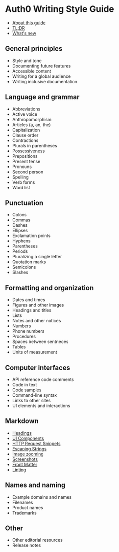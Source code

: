 # Auth0 Writing Style Guide

* [About this guide](/styleguide/about-this-guide)
* [TL;DR](/styleguide/highlights)
* [What's new](/styleguide/whats-new)

## General principles

* Style and tone
* Documenting future features
* Accessible content
* Writing for a global audience
* Writing inclusive documentation

## Language and grammar

* Abbreviations
* Active voice
* Anthropomorphism
* Articles (a, an, the)
* Capitalization
* Clause order
* Contractions
* Plurals in parentheses
* Possessiveness
* Prepositions
* Present tense
* Pronouns
* Second person
* Spelling
* Verb forms
* Word list

## Punctuation

* Colons
* Commas
* Dashes
* Ellipses
* Exclamation points
* Hyphens
* Parentheses
* Periods
* Pluralizing a single letter
* Quotation marks
* Semicolons
* Slashes

## Formatting and organization

* Dates and times
* Figures and other images
* Headings and titles
* Lists
* Notes and other notices
* Numbers
* Phone numbers
* Procedures
* Spaces between sentneces
* Tables
* Units of measurement

## Computer interfaces

* API reference code comments
* Code in text
* Code samples
* Command-line syntax
* Links to other sites
* UI elements and interactions

## Markdown

* [Headings](/styleguide/formatting-and-organization/markdown#headings)
* [UI Components](/styleguide/formatting-and-organization/markdown#ui-components)
* [HTTP Request Snippets](/styleguide/formatting-and-organization/markdown#http-request-snippets)
* [Escaping Strings](/styleguide/formatting-and-organization/markdown#escaping-strings)
* [Image zooming](/styleguide/formatting-and-organization/markdown#image-zooming)
* [Screenshots](/styleguide/formatting-and-organization/markdown#screenshots)
* [Front Matter](/styleguide/formatting-and-organization/markdown#front-matter)
* [Linting](/styleguide/formatting-and-organization/markdown#linting)

## Names and naming

* Example domains and names
* Filenames
* Product names
* Trademarks

## Other

* Other editorial resources
* Release notes


